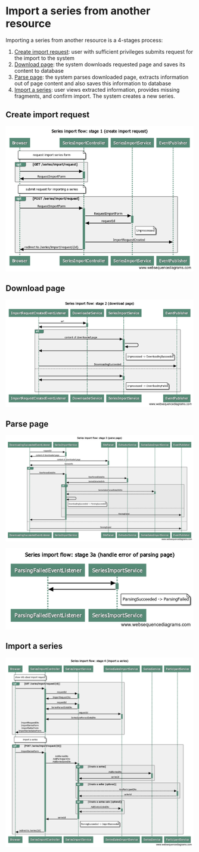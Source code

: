 # Import a series from another resource

Importing a series from another resource is a 4-stages process:
1. [Create import request](#create-import-request): user with sufficient
   privileges submits request for the import to the system
1. [Download page](#download-page): the system downloads requested page and
   saves its content to database
1. [Parse page](#parse-page): the system parses downloaded page, extracts
   information out of page content and also saves this information to database
1. [Import a series](#import-a-series): user views extracted information,
   provides missing fragments, and confirm import. The system creates a new
   series.

## Create import request

![Stage 1: create import request](diagrams/create-import-request.png)

## Download page

![Stage 2: download page](diagrams/download-page.png)

## Parse page

![Stage 3: parse page](diagrams/parse-page.png)

![Stage 3a: handle error of parsing page](diagrams/parse-page-failed.png)

## Import a series

![Stage 4: import a series](diagrams/import-series.png)
